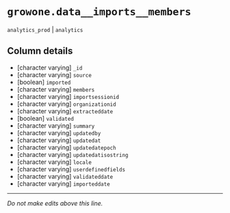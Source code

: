 # `growone.data__imports__members`
`analytics_prod` | `analytics`

## Column details
* [character varying] `_id`
* [character varying] `source`
* [boolean]   `imported`
* [character varying] `members`
* [character varying] `importsessionid`
* [character varying] `organizationid`
* [character varying] `extracteddate`
* [boolean]   `validated`
* [character varying] `summary`
* [character varying] `updatedby`
* [character varying] `updatedat`
* [character varying] `updatedatepoch`
* [character varying] `updatedatisostring`
* [character varying] `locale`
* [character varying] `userdefinedfields`
* [character varying] `validateddate`
* [character varying] `importeddate`

-------------------------------------------------------------------------------
*Do not make edits above this line.*
